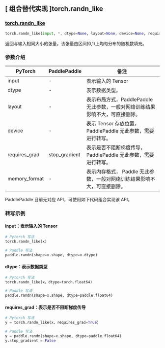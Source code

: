 ## [ 组合替代实现 ]torch.randn_like

### [torch.randn_like](https://pytorch.org/docs/stable/generated/torch.randn_like.html#torch.randn_like)
```python
torch.randn_like(input, *, dtype=None, layout=None, device=None, requires_grad=False, memory_format=torch.preserve_format)
```

返回与输入相同大小的张量，该张量由区间[0,1)上均匀分布的随机数填充。

### 参数介绍
| PyTorch       | PaddlePaddle | 备注                                                   |
| ------------- | ------------ | ------------------------------------------------------ |
| input         | -            | 表示输入的 Tensor                                   |
| dtype         | -            | 表示数据类型。               |
| layout        | -            | 表示布局方式，PaddlePaddle 无此参数，一般对网络训练结果影响不大，可直接删除。                   |
| device        | -            | 表示 Tensor 存放位置，PaddlePaddle 无此参数，需要进行转写。                   |
| requires_grad | stop_gradient            | 表示是否不阻断梯度传导，PaddlePaddle 无此参数，需要进行转写。 |
| memory_format | -            | 表示内存格式， Paddle 无此参数，一般对网络训练结果影响不大，可直接删除。               |

PaddlePaddle 目前无对应 API，可使用如下代码组合实现该 API。

### 转写示例
#### input：表示输入的 Tensor
```python
# Pytorch 写法
torch.randn_like(x)

# Paddle 写法
paddle.randn(shape=x.shape, dtype=x.dtype)
```

#### dtype：表示数据类型
```python
# Pytorch 写法
torch.randn_like(x，dtype=torch.float64)

# Paddle 写法
paddle.randn(shape=x.shape, dtype=paddle.float64)
```

#### requires_grad：表示是否不阻断梯度传导
```python
# Pytorch 写法
y = torch.randn_like(x，requires_grad=True)

# Paddle 写法
y = paddle.randn(shape=x.shape, dtype=paddle.float64)
y.stop_gradient = False
```
